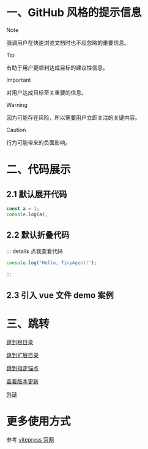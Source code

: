 # 一、GitHub 风格的提示信息

> [!NOTE]
> 强调用户在快速浏览文档时也不应忽略的重要信息。

> [!TIP]
> 有助于用户更顺利达成目标的建议性信息。

> [!IMPORTANT]
> 对用户达成目标至关重要的信息。

> [!WARNING]
> 因为可能存在风险，所以需要用户立即关注的关键内容。

> [!CAUTION]
> 行为可能带来的负面影响。

# 二、代码展示

## 2.1 默认展开代码

```ts
const a = 1;
console.log(a);
```

## 2.2 默认折叠代码

::: details 点我查看代码

```js
console.log('Hello, TinyAgent!');
```

:::

## 2.3 引入 vue 文件 demo 案例

<demo vue="../../demos/animation/start-light.vue" />

# 三、跳转

[跳到根目录](/) <!-- 将用户导航至根目录下的 index.html -->

[跳到扩展目录](/extensions/simulate-lib) <!-- 将用户导航至目录 foo 下的 index.html -->

[跳到指定锚点](./#_2-1-默认展开代码) <!-- 将用户锚定到目录 foo 下的index文件中的一个标题上 -->

[查看版本更新](../releases/releases) <!-- 可以省略扩展名 -->

[外链](https://vitepress.dev/zh/guide/markdown)

# 更多使用方式

参考 [vitepress 官网](https://vitepress.dev/zh/guide/markdown)
